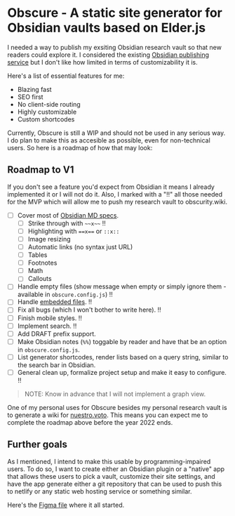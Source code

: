 # Obscure - A static site generator for Obsidian vaults based on Elder.js 

I needed a way to publish my exsiting Obsidian research vault so that new readers could explore it. I considered the existing [Obsidian publishing service](https://obsidian.md/publish) but I don't like how limited in terms of customizability it is.

Here's a list of essential features for me:

- Blazing fast
- SEO first
- No client-side routing
- Highly customizable
- Custom shortcodes

Currently, Obscure is still a WIP and should not be used in any serious way. I do plan to make this as accesible as possible, even for non-technical users. So here is a roadmap of how that may look:

## Roadmap to V1

If you don't see a feature you'd expect from Obsidian it means I already implemented it or I will not do it. Also, I marked with a "‼️" all those needed for the MVP which will allow me to push my research vault to obscurity.wiki.

- [ ] Cover most of [Obsidian MD specs](https://help.obsidian.md/How+to/Format+your+notes).
	- [ ] Strike through with `~~x~~` ‼️
	- [ ] Highlighting with `==x==` or `::x::`
	- [ ] Image resizing
	- [ ] Automatic links (no syntax just URL)
	- [ ] Tables
	- [ ] Footnotes
	- [ ] Math
	- [ ] Callouts
- [ ] Handle empty files (show message when empty or simply ignore them - available in `obscure.config.js`) ‼️
- [ ] Handle [embedded files](https://help.obsidian.md/How+to/Embed+files). ‼️
- [ ] Fix all bugs (which I won't bother to write here). ‼️
- [ ] Finish mobile styles. ‼️
- [ ] Implement search. ‼️
- [ ] Add DRAFT prefix support.
- [ ] Make Obsidian notes (`%%`) toggable by reader and have that be an option in `obscure.config.js`.
- [ ] List generator shortcodes, render lists based on a query string, similar to the search bar in Obsidian.
- [ ] General clean up, formalize project setup and make it easy to configure. ‼️

> NOTE: Know in advance that I will not implement a graph view.

One of my personal uses for Obscure besides my personal research vault is to generate a wiki for [nuestro.voto](//fernando.works/projects/nuestro-voto). This means you can expect me to complete the roadmap above before the year 2022 ends.


## Further goals

As I mentioned, I intend to make this usable by programming-impaired users. To do so, I want to create either an Obsidian plugin or a "native" app that allows these users to pick a vault, customize their site settings, and have the app generate either a git repository that can be used to push this to netlify or any static web hosting service or something similar.

Here's the [Figma file](https://www.figma.com/file/S1H33ONKWWWsGL2n6zFTUc/Documentation-Template?node-id=0%3A1) where it all started.
